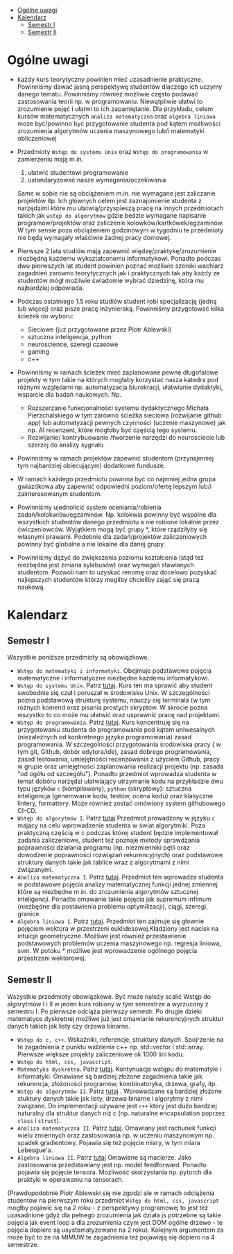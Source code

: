
- [Ogólne uwagi](#ogólne-uwagi)
- [Kalendarz](#kalendarz)
  - [Semestr I](#semestr-i)
  - [Semestr II](#semestr-ii)


# Ogólne uwagi

- każdy kurs teorytyczny powinien mieć uzasadnienie praktyczne. Powinniśmy dawać jasną perspektywę studentów dlaczego ich uczymy danego tematu.  Powinniśmy również możliwie często podawać zastosowania teorii np. w programowaniu. Niewątpliwie ułatwi to zrozumienie pojęć i ułatwi to ich zapamiętanie. Dla przykładu,  celem kursów matematycznych `analiza matematyczna` oraz `algebra liniowa` może być/powinno być przygotowanie studenta pod kątem  możliwości zrozumienia algorytmów  uczenia maszynowego lub/i matematyki obliczeniowej
- Przedmioty `Wstęp do systemu Unix` oraz `Wstęp do programowania` w zamierzeniu mają m.in.
  1. ułatwić studentowi programowanie
  2. ustandaryzować nasze wymagania/oczekiwania
  
  Same w sobie nie są obciążeniem m.in. nie wymagane jest zaliczanie projektów itp. Ich głównych celem jest zaznajomienie studenta z narzędzimi które mu ułatwią/przyspieszą pracę na innych przedmiotach takich jak `wstęp do algorytmów` gdzie bedzie wymagane napisanie programów/projektów oraz zaliczenie kolowków/kartkówek/egzaminów. W tym sensie poza obciążeniem godzinowym w tygodniu te przedmioty nie będą wymagały właściwie żadnej pracy domowej.
- Pierwsze 2 lata studiów mają zapewnić więdzę/praktykę/zrozumienie niezbędną każdemu wykształconemu informatykowi. Ponadto podczas dwu pierwszych lat student powinien poznać możliwie szeroki wachlarz zagadnień zarówno teorytycznych jak i praktycznych tak aby każdy ze studentów mógł możliwie świadomie wybrać dziedzinę, która mu najbardziej odpowiada.
- Podczas ostatniego 1.5 roku studiów student robi specjalizację (jedną lub więcej) oraz pisze pracę inżynierską. Powinniśmy przygotować kilka ścieżek do wyboru:
    - Sieciowe (już przygotowane przez Piotr Ablewski)
    - sztuczna inteligencja, python
    - neuroscience, szeregi czasowe
    - gaming
    - c++
- Powinniśmy w ramach ścieżek mieć zaplanowane pewne długofalowe projekty w tym takie na których mogłaby korzystać nasza katedra pod różnymi względami np. automatyzacja biurokracji, ułatwianie dydaktyki, wsparcie dla badań naukowych. Np.
    - Rozszerzanie funkcjonalności systemu dydaktycznego Michała Pierzchalskiego w tym zarówno ścieżka sieciowa (rozwijanie github app) lub automatyzacji pewnych czynności (uczenie maszynowe) jak np. AI recenzent, które mogłoby być częścią tego systemu.
    - Rozwijanie/ kontrybuowanie /tworzenie narzędzi do neurosciecie lub szerzej do analizy sygnału
- Powinniśmy w ramach projektów zapewnić studentom (przynajmniej tym najbardziej obiecującym) dodatkowe fundusze.
- W ramach każdego przedmiotu powinna być co najmniej jedna grupa gwiazdkowa aby zapewnić odpowiedni poziom/ofertę lepszym lub/i zainteresowanym studentom.
- Powinniśmy ujednolicić system oceniania/robienia zadań/kolokwiów/egzaminów. Np. kolokwia powinny być wspólne dla wszystkich studentów danego przedmiotu a nie robione lokalnie przez ćwiczeniowców. Wyjątkiem mogą być grupy *, które rządziłyby się własnymi prawami. Podobnie dla zadań/projektów zaliczeniowych powinny być globalne a nie lokalne dla danej grupy.
- Powinniśmy dążyć do zwiększenia poziomu kształcenia (stąd też niezbędna jest zmiana sylabusów) oraz wymagań stawianych studentom. Pozwoli nam to uzyskać renomę oraz docelowo pozyskać najlepszych studentów którzy mogliby chcieliby zająć się pracą naukową. 


# Kalendarz

## Semestr I

Wszystkie poniższe przedmioty są obowiązkowe.

- `Wstęp do matematyki i informatyki`. Obejmuje podstawowe pojęcia matematyczne i informatyczne niezbędne każdemu informatykowi.
- `Wstęp do systemu Unix`. Patrz [tutaj](https://github.com/IS-UMK/sylabusy/blob/master/wst%C4%99p_do_systemu_unix.md). Kurs ten ma sprawić aby student swobodnie się czuł i poruszał w środowisku Unix. W szczególności pozna podstawową strukturę systemu,  nauczy się terminala (w tym różnych komend oraz pisania prostych skryptów. W skrócie pozna wszystko to co może mu ułatwić oraz usprawnić pracę nad projektami.
- `Wstęp do programowania`. Patrz [tutaj](https://github.com/IS-UMK/sylabusy/blob/master/wst%C4%99p_do_programowania.md). Kurs koncentruję się na przygotowaniu studenta do programowania pod kątem uniwesalnych (niezależnych od konkretnego języka programowania) zasad programowania. W szczególności przygotowania środowiska pracy ( w tym git, Github, dobór edytora/ide), zasad dobrego programowania, zasad testowania, umiejętności recenzowania z użyciem Github, pracy w grupie oraz umiejętności zaplanowania realizacji projektu (np. zasada "od ogółu od szczegółu"). Ponadto przedmiot wprowadza studenta w temat dobóru narzędzi ułatwiający utrzymanie kodu na przykładzie dwu typu języków `c` (kompilowany), `python` (skryptowy): sztuczna inteligencja (generowanie kodu, testów, ocena kodu) oraz klasyczne lintery, formattery. Może również zostać omówiony system githubowego CI-CD. 
- `Wstęp do algorytmów I`. Patrz [tutaj](https://github.com/IS-UMK/sylabusy/blob/master/wst%C4%99p_do_algorytm%C3%B3w.md) Przedmiot prowadzony w języku `c` mający na celu wprowadzenie studenta w świat algorytmiki. Poza praktyczną częścią w c podczas której student będzie implementował zadania zaliczeniowe, student też poznaje metody sprawdzania poprawności działania programu (np. niezmienniki pętli oraz dowodzenie poprawności rozwiązań rekurencyjnych) oraz podstawowe struktury danych takie jak tablice wraz z algorytmami z nimi związanymi.
- `Analiza matematyczna I`. Patrz [tutaj](https://github.com/IS-UMK/sylabusy/blob/master/analiza_matematyczna.md). Przedmiot ten wprowadza studenta w podstawowe pojęcia analizy matematycznej funkcji jednej zmiennej które są niezbędne m.in. do zrozumienia algorytmów sztucznej inteligencji. Ponadto omawanie takie pojęcia jak supremum infimum (niezbędne dla postawienia problemu optymilizacji), ciągi, szeregi, granice.
- `Algebra liniowa I`. Patrz [tutaj](https://github.com/IS-UMK/sylabusy/blob/master/algebra_liniowa.md). Przedmiot ten zajmuje się głownie pojęciem wektora w przestrzeni euklidesowej.Kładziony jest nacisk na intuicje geometryczne. Możliwe jest również przestawienie podstawowych problemów uczenia maszynowego np. regresja liniowa, svm. W potoku * możliwe jest wprowadzenie ogólnego pojęcia przestrzeni wektorowej.

## Semestr II

Wszystkie przedmioty obowiązkowe. Być może należy scalić Wstęp do algorytmów I i II w jeden kurs robiony w tym semestrze a wyrzucony z semestru I. Po pierwsze odciąża pierwszy semestr. Po drugie dzieki matematyce dyskretnej możliwe już jest omawianie rekurencyjnych struktur danych takich jak listy czy drzewa binarne.

- `Wstęp do c, c++`. Wskaźniki, referencje, struktury danych. Spojrzenie na te zagadnienia z punktu widzienia c++ np. std::vector i std::array. Pierwsze większe projekty zaliczeniowe ok 1000 lini kodu.
- `Wstęp do html, css, javascript`.
- `Matematyka dyskretna`. Patrz [tutaj](https://github.com/IS-UMK/sylabusy/blob/master/matematyka_dyskretna.md). Kontynuacja wstępu do matematyki i informatyki. Omawiane są bardziej złożone zagadnienia takie jak rekurencja,  złożoności programów, kombinatoryka, drzewa, grafy, itp.
- `Wstęp do algorytmów II`. Patrz [tutaj](https://github.com/IS-UMK/sylabusy/blob/master/wst%C4%99p_do_algorytm%C3%B3w.md) . Wprowadzane są bardziej złożone stuktury danych takie jak listy, drzewa binarne i algorytmy z nimi związane. Do implementacji używane jest `c++` który jest dużo bardziej naturalny dla struktur danych niż c (np. naturalne encapsulation poprzez `class` i `struct`).
- `Analiza matematyczna II`. Patrz [tutaj](https://github.com/IS-UMK/sylabusy/blob/master/analiza_matematyczna.md). Omawiany jest rachunek funkcji wielu zmiennych oraz zastosowania np. w uczeniu maszynowym np. spadek gradientowy. Pojawia się też pojęcie miary, w tym miara Lebesgue'a.
- `Algebra liniowa II`. Patrz [tutaj](https://github.com/IS-UMK/sylabusy/blob/master/algebra_liniowa.md) Omawiane są macierze. Jako zastosowania przedstawiany jest np. model feedforward. Ponadto pojawia się pojęcie tensora. Możliwość skorzystania np. pytorch dla praktyki w operawaniu na tensorach.

(Prawdopodobnie Piotr Ablewski się nie zgodzi ale w ramach odciążenia studentów na pierwszym roku  przedmiot `Wstęp do html, css, javascript` mógłby pojawić się na 2 roku - z perspektywy programowej to jest też uzasadnione gdyż dla pełnego zrozumienia jak działa js potrzebne są takie pojęcia jak event loop a dla zrozumienia czym jest DOM ogólne drzewo - te pojęcia dopiero są usystematyzowane na 2 roku). Kolejnym argumentem za może być to że na MIMUW te zagadnienia też pojawiają się dopiero na 4 semestrze.

